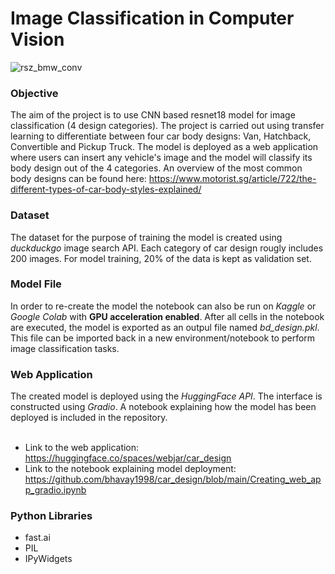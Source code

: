 # Image Classification in Computer Vision
 ![rsz_bmw_conv](https://github.com/user-attachments/assets/d568107a-c31c-4cd4-b428-acb33f21495d)
 
### Objective
The aim of the project is to use CNN based resnet18 model for image classification (4 design categories). The project is carried out using transfer learning to differentiate between four car body designs: Van, Hatchback, Convertible and Pickup Truck. The model is deployed as a web application where users can insert any vehicle's image and the model will classify its body design out of the 4 categories. An overview of the most common body designs can be found here: https://www.motorist.sg/article/722/the-different-types-of-car-body-styles-explained/

### Dataset
The dataset for the purpose of training the model is created using *duckduckgo* image search API. Each category of car design rougly includes 200 images. For model training, 20% of the data is kept as validation set.

### Model File
In order to re-create the model the notebook can also be run on *Kaggle* or *Google Colab* with **GPU acceleration enabled**. After all cells in the notebook are executed, the model is exported as an outpul file named *bd_design.pkl*. This file can be imported back in a new environment/notebook to perform image classification tasks.

### Web Application
The created model is deployed using the *HuggingFace API*. The interface is constructed using *Gradio*. A notebook explaining how the model has been deployed is included in the repository.<br><br>
- Link to the web application: <u>https://huggingface.co/spaces/webjar/car_design</u>
- Link to the notebook explaining model deployment: <u>https://github.com/bhavay1998/car_design/blob/main/Creating_web_app_gradio.ipynb</u>

### Python Libraries
- fast.ai
- PIL
- IPyWidgets
